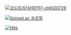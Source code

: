 [![코드트리|실력진단-chl020729](https://banner.codetree.ai/v1/banner/chl020729)](https://www.codetree.ai/profiles/chl020729)

[![Solved.ac
프로필](http://mazassumnida.wtf/api/v2/generate_badge?boj=possible)](https://solved.ac/possible)


[![Hits](https://hits.seeyoufarm.com/api/count/incr/badge.svg?url=https%3A%2F%2Fgithub.com%2FT3Tm&count_bg=%2311ED05&title_bg=%2318DFCB&icon=&icon_color=%23E7E7E7&title=hits&edge_flat=false)](https://hits.seeyoufarm.com)
